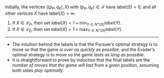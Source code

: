 Initially, the vertices $((p_P,q_E), X)$ with $(p_P, q_E) \in \mathcal{F}$ have $\mathrm{label}(S) = 0$, and all other vertices $X$ have  $\mathrm{label}(X) = \infty$.

1. If $X ∈ \mathcal S_P$, then set $label(X) = 1 + \min_{Y ∈ N^+(X)} label(Y )$.
2. If $X ∈ \mathcal S_E$, then set $label(X) = 1 + \max_{Y ∈ N^+(X)} label(Y)$.

----

- The *intuition* behind the labels is that the Pursuer’s optimal strategy is to move so that the game _is over as quickly as possible_, and the Evader’s optimal strategy is to move so the game _lasts as long as possible_.
- It is straightforward to prove by induction that the final labels are the *number of moves that the game will last* from a given position, assuming both sides *play optimally*.

